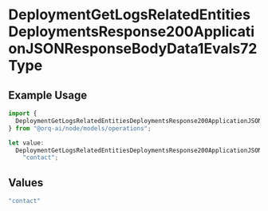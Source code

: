 # DeploymentGetLogsRelatedEntitiesDeploymentsResponse200ApplicationJSONResponseBodyData1Evals72Type

## Example Usage

```typescript
import {
  DeploymentGetLogsRelatedEntitiesDeploymentsResponse200ApplicationJSONResponseBodyData1Evals72Type,
} from "@orq-ai/node/models/operations";

let value:
  DeploymentGetLogsRelatedEntitiesDeploymentsResponse200ApplicationJSONResponseBodyData1Evals72Type =
    "contact";
```

## Values

```typescript
"contact"
```